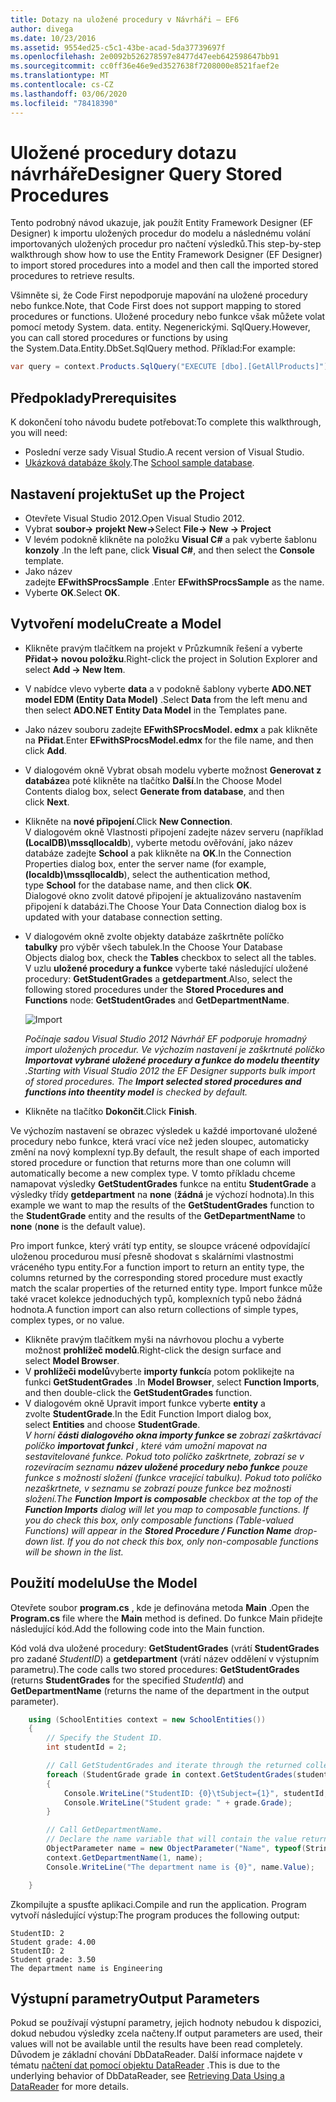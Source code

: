 ```yaml
---
title: Dotazy na uložené procedury v Návrháři – EF6
author: divega
ms.date: 10/23/2016
ms.assetid: 9554ed25-c5c1-43be-acad-5da37739697f
ms.openlocfilehash: 2e0092b526278597e8477d47eeb642598647bb91
ms.sourcegitcommit: cc0ff36e46e9ed3527638f7208000e8521faef2e
ms.translationtype: MT
ms.contentlocale: cs-CZ
ms.lasthandoff: 03/06/2020
ms.locfileid: "78418390"
---
```

# <a name="designer-query-stored-procedures"></a><span data-ttu-id="f6585-102">Uložené procedury dotazu návrháře</span><span class="sxs-lookup"><span data-stu-id="f6585-102">Designer Query Stored Procedures</span></span>
<span data-ttu-id="f6585-103">Tento podrobný návod ukazuje, jak použít Entity Framework Designer (EF Designer) k importu uložených procedur do modelu a následnému volání importovaných uložených procedur pro načtení výsledků.</span><span class="sxs-lookup"><span data-stu-id="f6585-103">This step-by-step walkthrough show how to use the Entity Framework Designer (EF Designer) to import stored procedures into a model and then call the imported stored procedures to retrieve results.</span></span> 

<span data-ttu-id="f6585-104">Všimněte si, že Code First nepodporuje mapování na uložené procedury nebo funkce.</span><span class="sxs-lookup"><span data-stu-id="f6585-104">Note, that Code First does not support mapping to stored procedures or functions.</span></span> <span data-ttu-id="f6585-105">Uložené procedury nebo funkce však můžete volat pomocí metody System. data. entity. Negenerickými. SqlQuery.</span><span class="sxs-lookup"><span data-stu-id="f6585-105">However, you can call stored procedures or functions by using the System.Data.Entity.DbSet.SqlQuery method.</span></span> <span data-ttu-id="f6585-106">Příklad:</span><span class="sxs-lookup"><span data-stu-id="f6585-106">For example:</span></span>
``` csharp
var query = context.Products.SqlQuery("EXECUTE [dbo].[GetAllProducts]")`;
```

## <a name="prerequisites"></a><span data-ttu-id="f6585-107">Předpoklady</span><span class="sxs-lookup"><span data-stu-id="f6585-107">Prerequisites</span></span>

<span data-ttu-id="f6585-108">K dokončení toho návodu budete potřebovat:</span><span class="sxs-lookup"><span data-stu-id="f6585-108">To complete this walkthrough, you will need:</span></span>

- <span data-ttu-id="f6585-109">Poslední verze sady Visual Studio.</span><span class="sxs-lookup"><span data-stu-id="f6585-109">A recent version of Visual Studio.</span></span>
- <span data-ttu-id="f6585-110">[Ukázková databáze školy](~/ef6/resources/school-database.md).</span><span class="sxs-lookup"><span data-stu-id="f6585-110">The [School sample database](~/ef6/resources/school-database.md).</span></span>

## <a name="set-up-the-project"></a><span data-ttu-id="f6585-111">Nastavení projektu</span><span class="sxs-lookup"><span data-stu-id="f6585-111">Set up the Project</span></span>

-   <span data-ttu-id="f6585-112">Otevřete Visual Studio 2012.</span><span class="sxs-lookup"><span data-stu-id="f6585-112">Open Visual Studio 2012.</span></span>
-   <span data-ttu-id="f6585-113">Vybrat **soubor-&gt; projekt New-&gt;**</span><span class="sxs-lookup"><span data-stu-id="f6585-113">Select **File-&gt; New -&gt; Project**</span></span>
-   <span data-ttu-id="f6585-114">V levém podokně klikněte na položku **Visual C\#** a pak vyberte šablonu **konzoly** .</span><span class="sxs-lookup"><span data-stu-id="f6585-114">In the left pane, click **Visual C\#**, and then select the **Console** template.</span></span>
-   <span data-ttu-id="f6585-115">Jako název zadejte **EFwithSProcsSample** .</span><span class="sxs-lookup"><span data-stu-id="f6585-115">Enter **EFwithSProcsSample** as the name.</span></span>
-   <span data-ttu-id="f6585-116">Vyberte **OK**.</span><span class="sxs-lookup"><span data-stu-id="f6585-116">Select **OK**.</span></span>

## <a name="create-a-model"></a><span data-ttu-id="f6585-117">Vytvoření modelu</span><span class="sxs-lookup"><span data-stu-id="f6585-117">Create a Model</span></span>

-   <span data-ttu-id="f6585-118">Klikněte pravým tlačítkem na projekt v Průzkumník řešení a vyberte **Přidat-&gt; novou položku**.</span><span class="sxs-lookup"><span data-stu-id="f6585-118">Right-click the project in Solution Explorer and select **Add -&gt; New Item**.</span></span>
-   <span data-ttu-id="f6585-119">V nabídce vlevo vyberte **data** a v podokně šablony vyberte **ADO.NET model EDM (Entity Data Model)** .</span><span class="sxs-lookup"><span data-stu-id="f6585-119">Select **Data** from the left menu and then select **ADO.NET Entity Data Model** in the Templates pane.</span></span>
-   <span data-ttu-id="f6585-120">Jako název souboru zadejte **EFwithSProcsModel. edmx** a pak klikněte na **Přidat**.</span><span class="sxs-lookup"><span data-stu-id="f6585-120">Enter **EFwithSProcsModel.edmx** for the file name, and then click **Add**.</span></span>
-   <span data-ttu-id="f6585-121">V dialogovém okně Vybrat obsah modelu vyberte možnost **Generovat z databáze**a poté klikněte na tlačítko **Další**.</span><span class="sxs-lookup"><span data-stu-id="f6585-121">In the Choose Model Contents dialog box, select **Generate from database**, and then click **Next**.</span></span>
-   <span data-ttu-id="f6585-122">Klikněte na **nové připojení**.</span><span class="sxs-lookup"><span data-stu-id="f6585-122">Click **New Connection**.</span></span>  
    <span data-ttu-id="f6585-123">V dialogovém okně Vlastnosti připojení zadejte název serveru (například **(LocalDB)\\mssqllocaldb**), vyberte metodu ověřování, jako název databáze zadejte **School** a pak klikněte na **OK**.</span><span class="sxs-lookup"><span data-stu-id="f6585-123">In the Connection Properties dialog box, enter the server name (for example, **(localdb)\\mssqllocaldb**), select the authentication method, type **School** for the database name, and then click **OK**.</span></span>  
    <span data-ttu-id="f6585-124">Dialogové okno zvolit datové připojení je aktualizováno nastavením připojení k databázi.</span><span class="sxs-lookup"><span data-stu-id="f6585-124">The Choose Your Data Connection dialog box is updated with your database connection setting.</span></span>
-   <span data-ttu-id="f6585-125">V dialogovém okně zvolte objekty databáze zaškrtněte políčko **tabulky** pro výběr všech tabulek.</span><span class="sxs-lookup"><span data-stu-id="f6585-125">In the Choose Your Database Objects dialog box, check the **Tables** checkbox to select all the tables.</span></span>  
    <span data-ttu-id="f6585-126">V uzlu **uložené procedury a funkce** vyberte také následující uložené procedury: **GetStudentGrades** a **getdepartment**.</span><span class="sxs-lookup"><span data-stu-id="f6585-126">Also, select the following stored procedures under the **Stored Procedures and Functions** node: **GetStudentGrades** and **GetDepartmentName**.</span></span> 

    ![Import](~/ef6/media/import.jpg)

    <span data-ttu-id="f6585-128">*Počínaje sadou Visual Studio 2012 Návrhář EF podporuje hromadný import uložených procedur. Ve výchozím nastavení je zaškrtnuté políčko **Importovat vybrané uložené procedury a funkce do modelu theentity** .*</span><span class="sxs-lookup"><span data-stu-id="f6585-128">*Starting with Visual Studio 2012 the EF Designer supports bulk import of stored procedures. The **Import selected stored procedures and functions into theentity model** is checked by default.*</span></span>
-   <span data-ttu-id="f6585-129">Klikněte na tlačítko **Dokončit**.</span><span class="sxs-lookup"><span data-stu-id="f6585-129">Click **Finish**.</span></span>

<span data-ttu-id="f6585-130">Ve výchozím nastavení se obrazec výsledek u každé importované uložené procedury nebo funkce, která vrací více než jeden sloupec, automaticky změní na nový komplexní typ.</span><span class="sxs-lookup"><span data-stu-id="f6585-130">By default, the result shape of each imported stored procedure or function that returns more than one column will automatically become a new complex type.</span></span> <span data-ttu-id="f6585-131">V tomto příkladu chceme namapovat výsledky **GetStudentGrades** funkce na entitu **StudentGrade** a výsledky třídy **getdepartment** na **none** (**žádná** je výchozí hodnota).</span><span class="sxs-lookup"><span data-stu-id="f6585-131">In this example we want to map the results of the **GetStudentGrades** function to the **StudentGrade** entity and the results of the **GetDepartmentName** to **none** (**none** is the default value).</span></span>

<span data-ttu-id="f6585-132">Pro import funkce, který vrátí typ entity, se sloupce vrácené odpovídající uloženou procedurou musí přesně shodovat s skalárními vlastnostmi vráceného typu entity.</span><span class="sxs-lookup"><span data-stu-id="f6585-132">For a function import to return an entity type, the columns returned by the corresponding stored procedure must exactly match the scalar properties of the returned entity type.</span></span> <span data-ttu-id="f6585-133">Import funkce může také vracet kolekce jednoduchých typů, komplexních typů nebo žádná hodnota.</span><span class="sxs-lookup"><span data-stu-id="f6585-133">A function import can also return collections of simple types, complex types, or no value.</span></span>

-   <span data-ttu-id="f6585-134">Klikněte pravým tlačítkem myši na návrhovou plochu a vyberte možnost **prohlížeč modelů**.</span><span class="sxs-lookup"><span data-stu-id="f6585-134">Right-click the design surface and select **Model Browser**.</span></span>
-   <span data-ttu-id="f6585-135">V **prohlížeči modelů**vyberte **importy funkcí**a potom poklikejte na funkci **GetStudentGrades** .</span><span class="sxs-lookup"><span data-stu-id="f6585-135">In **Model Browser**, select **Function Imports**, and then double-click the **GetStudentGrades** function.</span></span>
-   <span data-ttu-id="f6585-136">V dialogovém okně Upravit import funkce vyberte **entity** a zvolte **StudentGrade**.</span><span class="sxs-lookup"><span data-stu-id="f6585-136">In the Edit Function Import dialog box, select **Entities** and choose **StudentGrade**.</span></span>  
    <span data-ttu-id="f6585-137">*V horní **části dialogového okna importy funkce se** zobrazí zaškrtávací políčko **importovat funkci** , které vám umožní mapovat na sestavitelované funkce. Pokud toto políčko zaškrtnete, zobrazí se v rozevíracím seznamu **název uložené procedury nebo funkce** pouze funkce s možností složení (funkce vracející tabulku). Pokud toto políčko nezaškrtnete, v seznamu se zobrazí pouze funkce bez možnosti složení.*</span><span class="sxs-lookup"><span data-stu-id="f6585-137">*The **Function Import is composable** checkbox at the top of the **Function Imports** dialog will let you map to composable functions. If you do check this box, only composable functions (Table-valued Functions) will appear in the **Stored Procedure / Function Name** drop-down list. If you do not check this box, only non-composable functions will be shown in the list.*</span></span>

## <a name="use-the-model"></a><span data-ttu-id="f6585-138">Použití modelu</span><span class="sxs-lookup"><span data-stu-id="f6585-138">Use the Model</span></span>

<span data-ttu-id="f6585-139">Otevřete soubor **program.cs** , kde je definována metoda **Main** .</span><span class="sxs-lookup"><span data-stu-id="f6585-139">Open the **Program.cs** file where the **Main** method is defined.</span></span> <span data-ttu-id="f6585-140">Do funkce Main přidejte následující kód.</span><span class="sxs-lookup"><span data-stu-id="f6585-140">Add the following code into the Main function.</span></span>

<span data-ttu-id="f6585-141">Kód volá dva uložené procedury: **GetStudentGrades** (vrátí **StudentGrades** pro zadané *StudentID*) a **getdepartment** (vrátí název oddělení v výstupním parametru).</span><span class="sxs-lookup"><span data-stu-id="f6585-141">The code calls two stored procedures: **GetStudentGrades** (returns **StudentGrades** for the specified *StudentId*) and **GetDepartmentName** (returns the name of the department in the output parameter).</span></span>  

``` csharp
    using (SchoolEntities context = new SchoolEntities())
    {
        // Specify the Student ID.
        int studentId = 2;

        // Call GetStudentGrades and iterate through the returned collection.
        foreach (StudentGrade grade in context.GetStudentGrades(studentId))
        {
            Console.WriteLine("StudentID: {0}\tSubject={1}", studentId, grade.Subject);
            Console.WriteLine("Student grade: " + grade.Grade);
        }

        // Call GetDepartmentName.
        // Declare the name variable that will contain the value returned by the output parameter.
        ObjectParameter name = new ObjectParameter("Name", typeof(String));
        context.GetDepartmentName(1, name);
        Console.WriteLine("The department name is {0}", name.Value);

    }
```

<span data-ttu-id="f6585-142">Zkompilujte a spusťte aplikaci.</span><span class="sxs-lookup"><span data-stu-id="f6585-142">Compile and run the application.</span></span> <span data-ttu-id="f6585-143">Program vytvoří následující výstup:</span><span class="sxs-lookup"><span data-stu-id="f6585-143">The program produces the following output:</span></span>

```console
StudentID: 2
Student grade: 4.00
StudentID: 2
Student grade: 3.50
The department name is Engineering
```

<a name="output-parameters"></a><span data-ttu-id="f6585-144">Výstupní parametry</span><span class="sxs-lookup"><span data-stu-id="f6585-144">Output Parameters</span></span>
-----------------

<span data-ttu-id="f6585-145">Pokud se používají výstupní parametry, jejich hodnoty nebudou k dispozici, dokud nebudou výsledky zcela načteny.</span><span class="sxs-lookup"><span data-stu-id="f6585-145">If output parameters are used, their values will not be available until the results have been read completely.</span></span> <span data-ttu-id="f6585-146">Důvodem je základní chování DbDataReader. Další informace najdete v tématu [načtení dat pomocí objektu DataReader](https://go.microsoft.com/fwlink/?LinkID=398589) .</span><span class="sxs-lookup"><span data-stu-id="f6585-146">This is due to the underlying behavior of DbDataReader, see [Retrieving Data Using a DataReader](https://go.microsoft.com/fwlink/?LinkID=398589) for more details.</span></span>
